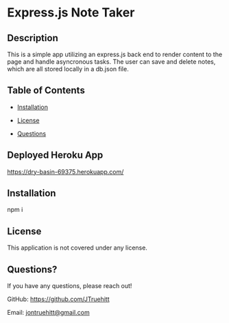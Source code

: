  # Express.js Note Taker

  ## Description
   This is a simple app utilizing an express.js back end to render content to the page and handle asyncronous tasks. The user can save and delete notes, which are all stored locally in a db.json file. 
  
  ## Table of Contents
  
  * [Installation](#installation)
  
  * [License](#license)
  
  * [Questions](#questions)
  
  ## Deployed Heroku App
  https://dry-basin-69375.herokuapp.com/
  
  ## Installation
  npm i
  
## License
This application is not covered under any license.

  ## Questions?
  If you have any questions, please reach out!
  
GitHub: https://github.com/JTruehitt

Email: [jontruehitt@gmail.com](mailto:jontruehitt@gmail.com)
